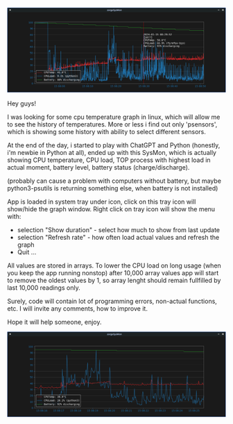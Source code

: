 ![alt text](https://github.com/ZorgoSK/SysMon/blob/main/zorgoSysMon_2.png?raw=true)

Hey guys!

I was looking for some cpu temperature graph in linux, which will allow me to see the history of temperatures.
More or less i find out only 'psensors', which is showing some history with ability to select different sensors.

At the end of the day, i started to play with ChatGPT and Python (honestly, i'm newbie in Python at all), ended up
with this SysMon, which is actually showing CPU temperature, CPU load, TOP process with highest load in actual moment,
battery level, battery status (charge/discharge).

(probably can cause a problem with computers without battery, but maybe python3-psutils is returning something else, when
battery is not installed)

App is loaded in system tray under icon, click on this tray icon will show/hide the graph window.
Right click on tray icon will show the menu with:
  -  selection "Show duration" - select how much to show from last update
  -  selection "Refresh rate" - how often load actual values and refresh the graph
  -  Quit ...

All values are stored in arrays.
To lower the CPU load on long usage (when you keep the app running nonstop) after 10,000 array values app will start 
to remove the oldest values by 1, so array lenght should remain fullfilled by last 10,000 readings only.


Surely, code will contain lot of programming errors, non-actual functions, etc. I will invite any comments, how to improve it.

Hope it will help someone, enjoy.

![alt text](https://github.com/ZorgoSK/SysMon/blob/main/zorgoSysMon.png?raw=true)


